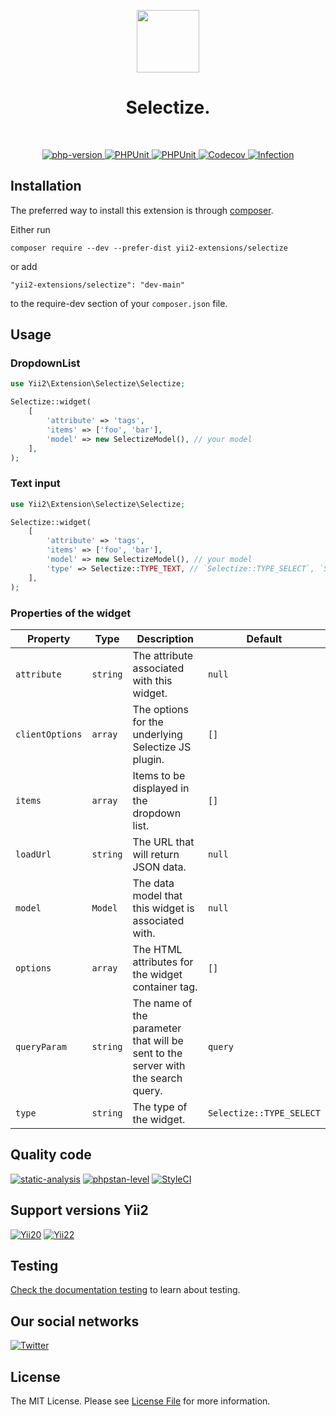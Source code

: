 <p align="center">
    <a href="https://github.com/yii2-extensions/selectize" target="_blank">
        <img src="https://www.yiiframework.com/image/yii_logo_light.svg" height="100px;">
    </a>
    <h1 align="center">Selectize.</h1>
    <br>
</p>

<p align="center">
    <a href="https://www.php.net/releases/8.1/en.php" target="_blank">
        <img src="https://img.shields.io/badge/PHP-%3E%3D8.1-787CB5" alt="php-version">
    </a>
    <a href="https://github.com/yii2-extensions/selectize/actions/workflows/build.yml" target="_blank">
        <img src="https://github.com/yii2-extensions/selectize/actions/workflows/build.yml/badge.svg" alt="PHPUnit">
    </a>
    <a href="https://github.com/yii2-extensions/selectize/actions/workflows/compatibility.yml" target="_blank">
        <img src="https://github.com/yii2-extensions/selectize/actions/workflows/compatibility.yml/badge.svg" alt="PHPUnit">
    </a>        
    <a href="https://codecov.io/gh/yii2-extensions/selectize" target="_blank">
        <img src="https://codecov.io/gh/yii2-extensions/selectize/branch/main/graph/badge.svg?token=MF0XUGVLYC" alt="Codecov">
    </a>
    <a href="https://dashboard.stryker-mutator.io/reports/github.com/yii2-extensions/selectize/main" target="_blank">
        <img src="https://img.shields.io/endpoint?style=flat&url=https%3A%2F%2Fbadge-api.stryker-mutator.io%2Fgithub.com%2Fyii2-extensions%2Fselectize%2Fmain" alt="Infection">
    </a>          
</p>

## Installation

The preferred way to install this extension is through [composer](https://getcomposer.org/download/).

Either run

```
composer require --dev --prefer-dist yii2-extensions/selectize
```

or add

```
"yii2-extensions/selectize": "dev-main"
```

to the require-dev section of your `composer.json` file.

## Usage

### DropdownList 

```php
use Yii2\Extension\Selectize\Selectize;

Selectize::widget(
    [
        'attribute' => 'tags',
        'items' => ['foo', 'bar'],
        'model' => new SelectizeModel(), // your model
    ],
);
```

### Text input

```php
use Yii2\Extension\Selectize\Selectize;

Selectize::widget(
    [
        'attribute' => 'tags',
        'items' => ['foo', 'bar'],
        'model' => new SelectizeModel(), // your model
        'type' => Selectize::TYPE_TEXT, // `Selectize::TYPE_SELECT`, `Selectize::TYPE_TEXT`
    ],
);
```

### Properties of the widget

| Property       | Type          | Description                                                                      | Default                  |
|----------------|---------------|----------------------------------------------------------------------------------|--------------------------|
| `attribute`    | `string`      | The attribute associated with this widget.                                       | `null`                   |
| `clientOptions`| `array`       | The options for the underlying Selectize JS plugin.                              | `[]`                     |
| `items`        | `array`       | Items to be displayed in the dropdown list.                                      | `[]`                     |
| `loadUrl`      | `string`      | The URL that will return JSON data.                                              | `null`                   |
| `model`        | `Model`       | The data model that this widget is associated with.                              | `null`                   |
| `options`      | `array`       | The HTML attributes for the widget container tag.                                | `[]`                     |
| `queryParam`   | `string`      | The name of the parameter that will be sent to the server with the search query. | `query`                  |
| `type`         | `string`      | The type of the widget.                                                          | `Selectize::TYPE_SELECT` |

## Quality code

[![static-analysis](https://github.com/yii2-extensions/selectize/actions/workflows/static.yml/badge.svg)](https://github.com/yii2-extensions/selectize/actions/workflows/static.yml)
[![phpstan-level](https://img.shields.io/badge/PHPStan%20level-7-blue)](https://github.com/yii2-extensions/selectize/actions/workflows/static.yml)
[![StyleCI](https://github.styleci.io/repos/720718108/shield?branch=main)](https://github.styleci.io/repos/720718108?branch=main)

## Support versions Yii2

[![Yii20](https://img.shields.io/badge/Yii2%20version-2.0-blue)](https://github.com/yiisoft/yii2/tree/2.0.49.3)
[![Yii22](https://img.shields.io/badge/Yii2%20version-2.2-blue)](https://github.com/yiisoft/yii2/tree/2.2)

## Testing

[Check the documentation testing](/docs/testing.md) to learn about testing.

## Our social networks

[![Twitter](https://img.shields.io/badge/twitter-follow-1DA1F2?logo=twitter&logoColor=1DA1F2&labelColor=555555?style=flat)](https://twitter.com/Terabytesoftw)

## License

The MIT License. Please see [License File](LICENSE.md) for more information.
